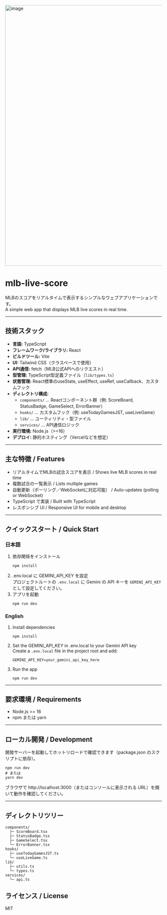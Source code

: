 <img width="860" height="838" alt="image" src="https://github.com/user-attachments/assets/fc2e2501-17e9-448c-8e84-6a5795abc6e0" />


# mlb-live-score

MLBのスコアをリアルタイムで表示するシンプルなウェブアプリケーションです。  
A simple web app that displays MLB live scores in real time.

---

## 技術スタック

- **言語:** TypeScript
- **フレームワーク/ライブラリ:** React
- **ビルドツール:** Vite
- **UI:** Tailwind CSS（クラスベースで使用）
- **API通信:** fetch（MLB公式APIへのリクエスト）
- **型管理:** TypeScript型定義ファイル（`lib/types.ts`）
- **状態管理:** React標準のuseState, useEffect, useRef, useCallback、カスタムフック
- **ディレクトリ構成:**
  - `components/` ... Reactコンポーネント群（例: ScoreBoard, StatusBadge, GameSelect, ErrorBanner）
  - `hooks/` ... カスタムフック（例: useTodayGamesJST, useLiveGame）
  - `lib/` ... ユーティリティ・型ファイル
  - `services/` ... API通信ロジック
- **実行環境:** Node.js（>=16）
- **デプロイ:** 静的ホスティング（Vercelなどを想定）

---

## 主な特徴 / Features

- リアルタイムでMLBの試合スコアを表示 / Shows live MLB scores in real time
- 複数試合の一覧表示 / Lists multiple games
- 自動更新（ポーリング／WebSocketに対応可能） / Auto-updates (polling or WebSocket)
- TypeScript で実装 / Built with TypeScript
- レスポンシブ UI / Responsive UI for mobile and desktop

---

## クイックスタート / Quick Start

### 日本語

1. 依存関係をインストール  
   ```
   npm install
   ```
2. .env.local に GEMINI_API_KEY を設定  
   プロジェクトルートの `.env.local` に Gemini の API キーを `GEMINI_API_KEY` として設定してください。
3. アプリを起動  
   ```
   npm run dev
   ```

### English

1. Install dependencies  
   ```
   npm install
   ```
2. Set the GEMINI_API_KEY in .env.local to your Gemini API key  
   Create a `.env.local` file in the project root and add:
   ```
   GEMINI_API_KEY=your_gemini_api_key_here
   ```
3. Run the app  
   ```
   npm run dev
   ```

---

## 要求環境 / Requirements

- Node.js >= 16
- npm または yarn

---

## ローカル開発 / Development

開発サーバーを起動してホットリロードで確認できます（package.json のスクリプトに依存）。

```
npm run dev
# または
yarn dev
```

ブラウザで http://localhost:3000（またはコンソールに表示される URL）を開いて動作を確認してください。

---

## ディレクトリツリー

```
components/
  ├─ ScoreBoard.tsx
  ├─ StatusBadge.tsx
  ├─ GameSelect.tsx
  └─ ErrorBanner.tsx
hooks/
  ├─ useTodayGamesJST.ts
  └─ useLiveGame.ts
lib/
  ├─ utils.ts
  └─ types.ts
services/
  └─ api.ts
```


## ライセンス / License

MIT
